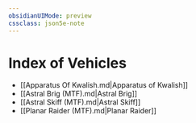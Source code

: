 ```yaml
---
obsidianUIMode: preview
cssclass: json5e-note
---
```

# Index of Vehicles

- [[Apparatus Of Kwalish.md|Apparatus of Kwalish]]
- [[Astral Brig (MTF).md|Astral Brig]]
- [[Astral Skiff (MTF).md|Astral Skiff]]
- [[Planar Raider (MTF).md|Planar Raider]]
